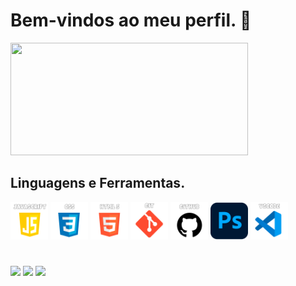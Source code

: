 <h1>Bem-vindos ao meu perfil. 👋</h1>

<img height="180em" src="https://github-readme-stats.vercel.app/api/top-langs/?username=CharloneKT&layout=compact&langs_count=7&theme=dracula" width="380" height="190"/>

<h2>Linguagens e Ferramentas.</h2>

<div>
  <img src="https://github.com/CharloneKT/CharloneKT/blob/1292b9a5973931aef8eb87a25b8939724d191519/images/javascript-icon.png" width="60px" height="60px">
  <img src="https://github.com/CharloneKT/CharloneKT/blob/1292b9a5973931aef8eb87a25b8939724d191519/images/css-icon.png" width="60px" height="60px">
  <img src="https://github.com/CharloneKT/CharloneKT/blob/1292b9a5973931aef8eb87a25b8939724d191519/images/html5-icon.png" width="60px" height="60px">
  <img src="https://github.com/CharloneKT/CharloneKT/blob/1292b9a5973931aef8eb87a25b8939724d191519/images/git-icon.png" width="60px" height="60px">
  <img src="https://github.com/CharloneKT/CharloneKT/blob/1292b9a5973931aef8eb87a25b8939724d191519/images/github-icon.png" width="60px" height="60px">
  <img src="https://github.com/CharloneKT/CharloneKT/blob/1292b9a5973931aef8eb87a25b8939724d191519/images/photoshop-icon.png" width="60px" height="60px">
  <img src="https://github.com/CharloneKT/CharloneKT/blob/1292b9a5973931aef8eb87a25b8939724d191519/images/vscode-icon.png" width="60px" height="60px">
</div>

#
<div>
<a href="https://www.linkedin.com/in/charlone-knupp-torres/"><img src="https://img.shields.io/badge/-LinkedIn-004088?style=for-the-badge&logo=linkedin&logoColor=white&labelColor=0099E5" target="_blank"></a>
<a href ="mailto:loneknupp@gmail.com"><img src="https://img.shields.io/badge/-Gmail-FF0000?style=for-the-badge&logo=gmail&logoColor=white&labelColor=7c7c7c" target="_blank"></a>
<a href="https://www.behance.net/charlonknuppt"><img src="https://img.shields.io/badge/-Behance-1769FF?style=for-the-badge&logo=behance&logoColor=white&labelColor=000" target="_blank"></a>
</div>
